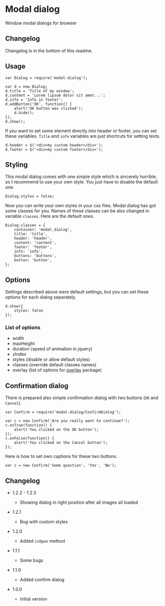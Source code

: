 # Modal dialog

Window modal dialogs for browser

## Changelog

Changelog is in the bottom of this readme.

## Usage

```
var Dialog = require('modal-dialog');

var d = new Dialog;
d.title = 'Title of my window';
d.content = 'Lorem lipsum dolor sit amet...';
d.info = 'Info in footer';
d.addButton('OK', function() {
	alert('OK button was clicked');
	d.hide();
});
d.show();
```

If you want to set some element directly into header or footer, you can set these variables. `Title` and `info` variables
are just shortcuts for setting texts.

```
d.header = $('<div>my custom header</div>');
d.footer = $('<div>my custom footer</div>');
```

## Styling

This modal dialog comes with one simple style which is sincerely horrible, so I recommend to use your own style. You just
have to disable the default one.

```
Dialog.styles = false;
```

Now you can write your own styles in your css files. Modal dialog has got some classes for you. Names of these classes can
be also changed in variable `classes`. Here are the default ones.

```
Dialog.classes = {
	container: 'modal_dialog',
	title: 'title',
	header: 'header',
	content: 'content',
	footer: 'footer',
	info: 'info',
	buttons: 'buttons',
	button: 'button',
};
```

## Options

Settings described above were default settings, but you can set these options for each dialog separately.

```
d.show({
	styles: false
});
```

### List of options

* width
* maxHeight
* duration (speed of animation in jquery)
* zIndex
* styles (disable or allow default styles)
* classes (override default classes names)
* overlay (list of options for [overlay](https://npmjs.org/package/overlay) package)

## Confirmation dialog

There is prepared also simple confirmation dialog with two buttons (`OK` and `Cancel`).

```
var Confirm = require('modal-dialog/ConfirmDialog');

var c = new Confirm('Are you really want to continue?');
c.onTrue(function() {
	alert('You clicked on the OK button');
});
c.onFalse(function() {
	alert('You clicked on the Cancel button');
});
```

Here is how to set own captions for these two buttons.

```
var c = new Confirm('Some question', 'Yes', 'No');
```

## Changelog

* 1.2.2 - 1.2.3
	+ Showing dialog in right position after all images all loaded

* 1.2.1
	+ Bug with custom styles

* 1.2.0
	+ Added `isOpen` method

* 1.1.1
	+ Some bugs

* 1.1.0
	+ Added confirm dialog

* 1.0.0
	+ Initial version